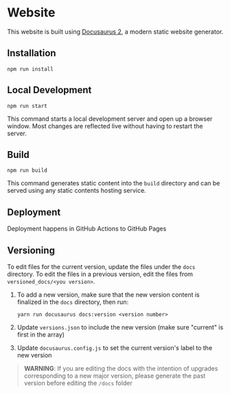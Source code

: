 # Website

This website is built using [Docusaurus 2](https://v2.docusaurus.io/), a modern static website generator.

## Installation

```console
npm run install
```

## Local Development

```console
npm run start
```

This command starts a local development server and open up a browser window. Most changes are reflected live without having to restart the server.

## Build

```console
npm run build
```

This command generates static content into the `build` directory and can be served using any static contents hosting service.

## Deployment

Deployment happens in GitHub Actions to GitHub Pages

## Versioning

To edit files for the current version, update the files under the `docs` directory. To edit the files in a previous version, edit the files from `versioned_docs/<you version>`.

1. To add a new version, make sure that the new version content is finalized in the `docs` directory, then run:

    ```console
    yarn run docusaurus docs:version <version number>
    ```

2. Update `versions.json` to include the new version (make sure "current" is first in the array)
3. Update `docusaurus.config.js` to set the current version's label to the new version

> **WARNING**: If you are editing the docs with the intention of upgrades corresponding to a new major version, please generate the past version before editing the `/docs` folder
